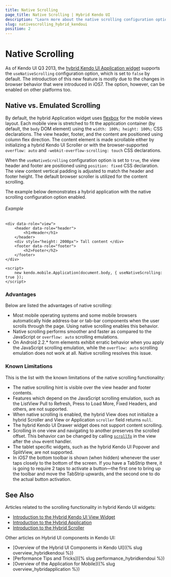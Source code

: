 ```yaml
---
title: Native Scrolling
page_title: Native Scrolling | Hybrid Kendo UI
description: "Learn more about the native scrolling configuration option in hybrid Kendo UI widgets."
slug: nativescrolling_hybrid_kendoui
position: 2
---
```


# Native Scrolling

As of Kendo UI Q3 2013, the [hybrid Kendo UI Application widget](http://demos.telerik.com/kendo-ui/m/index#application/loadingpopup) supports the `useNativeScrolling` configuration option, which is set to `false` by default. The introduction of this new feature is mostly due to the changes in browser behavior that were introduced in iOS7. The option, however, can be enabled on other platforms too.

## Native vs. Emulated Scrolling

By default, the hybrid Application widget uses [flexbox](http://www.w3.org/TR/css3-flexbox/) for the mobile views layout. Each mobile view is stretched to fit the application container (by default, the `body` DOM element) using the `width: 100%; height: 100%;` CSS declarations. The view header, footer, and the content are positioned using column flex direction. The content element is made scrollable either by initializing a hybrid Kendo UI Scroller or with the browser-supported `overflow: auto` and `-webkit-overflow-scrolling: touch` CSS declarations.

When the `useNativeScrolling` configuration option is set to `true`, the view header and footer are positioned using `position: fixed` CSS declaration. The view content vertical padding is adjusted to match the header and footer height. The default browser scroller is utilized for the content scrolling.

The example below demonstrates a hybrid application with the native scrolling configuration option enabled.

###### Example

    <div data-role="view">
        <header data-role="header">
            <h1>Header</h1>
        </header>
        <div style="height: 2000px"> Tall content </div>
        <footer data-role="footer">
            <h2>Footer</h2>
        </footer>
    </div>

    <script>
        new kendo.mobile.Application(document.body, { useNativeScrolling: true });
    </script>

### Advantages

Below are listed the advantages of native scrolling:

* Most mobile operating systems and some mobile browsers automatically hide address-bar or tab-bar components when the user scrolls through the page. Using native scrolling enables this behavior.
* Native scrolling performs smoother and faster as compared to the JavaScript or `overflow: auto` scrolling emulations.
* On Android 2.2.* form elements exhibit erratic behavior when you apply the JavaScript scrolling emulation, while the `overflow: auto` scrolling emulation does not work at all. Native scrolling resolves this issue.

### Known Limitations

This is the list with the known limitations of the native scrolling functionality:

* The native scrolling hint is visible over the view header and footer contents.
* Features which depend on the JavaScript scrolling emulation, such as the ListView Pull to Refresh, Press to Load More, Fixed Headers, and others, are not supported.
* When native scrolling is enabled, the hybrid View does not initialize a hybrid Scroller and View or Application `scroller` field returns `null`.
* The hybrid Kendo UI Drawer widget does not support content scrolling.
* Scrolling in one view and navigating to another preserves the scrolled offset. This behavior can be changed by calling [`scrollTo`](https://developer.mozilla.org/en-US/docs/Web/API/window.scrollTo) in the view after the `show` event handler.
* The tablet specific widgets, such as the hybrid Kendo UI Popover and SplitView, are not supported.
* In iOS7 the bottom toolbar is shown (when hidden) whenever the user taps closely to the bottom of the screen. If you have a TabStrip there, it is going to require 2 taps to activate a button&mdash;the first one to bring up the toolbar and move the TabStrip upwards, and the second one to do the actual button activation.

## See Also

Articles related to the scrolling functionality in hybrid Kendo UI widgets:

* [Introduction to the Hybrid Kendo UI View Widget](/controls/hybrid/view)
* [Introduction to the Hybrid Application](/controls/hybrid/application)
* [Introduction to the Hybrid Scroller](/controls/hybrid/scroller)

Other articles on Hybrid UI components in Kendo UI:

* [Overview of the Hybrid UI Components in Kendo UI]({% slug overview_hybridkendoui %})
* [Performance Tips and Tricks]({% slug performance_hybridkendoui %})
* [Overview of the Application for Mobile]({% slug overview_hybridapplication %})
